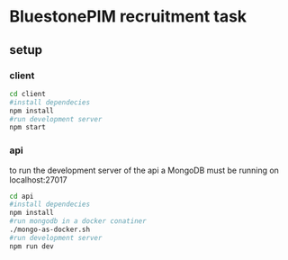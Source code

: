 # BluestonePIM recruitment task

## setup

### client
```sh
cd client
#install dependecies
npm install
#run development server
npm start
```

### api

to run the development server of the api a MongoDB must be running on localhost:27017
```sh
cd api
#install dependecies
npm install
#run mongodb in a docker conatiner
./mongo-as-docker.sh
#run development server
npm run dev
```
